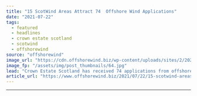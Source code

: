 ```yaml
---
title: "15 ScotWind Areas Attract 74  Offshore Wind Applications"
date: "2021-07-22"
tags: 
  - featured
  - headlines
  - crown estate scotland
  - scotwind
  - offshorewind
source: "offshorewind"
image_url: "https://cdn.offshorewind.biz/wp-content/uploads/sites/2/2020/12/01145014/The-Crown-Estate-Seeks-Input-on-Floating-Wind.jpg"
image_fp: "/assets/img/post_thumbnails/64.jpg"
lead: "Crown Estate Scotland has received 74 applications from offshore wind developers looking to secure"
article_url: "https://www.offshorewind.biz/2021/07/22/15-scotwind-areas-attract-74-offshore-wind-applications/"
---
```


---

